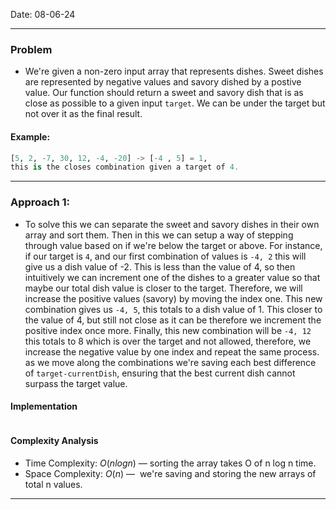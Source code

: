 Date: 08-06-24

---
### Problem
- We're given a non-zero input array that represents dishes. Sweet dishes are represented by negative values and savory dished by a postive value. Our function should return a sweet and savory dish that is as close as possible to a given input `target`. We can be under the target but not over it as the final result. 

#### Example:

```python
[5, 2, -7, 30, 12, -4, -20] -> [-4 , 5] = 1, 
this is the closes combination given a target of 4.
```

---
### Approach 1: 

- To solve this we can separate the sweet and savory dishes in their own array and sort them. Then in this we can setup a way of stepping through value based on if we're below the target or above. For instance, if our target is `4`, and our first combination of values is `-4, 2` this will give us a dish value of -2. This is less than the value of 4, so then intuitively we can increment one of the dishes to a greater value so that maybe our total dish value is closer to the target. Therefore, we will increase the positive values (savory) by moving the index one. This new combination gives us `-4, 5`, this totals to a dish value of 1. This closer to the value of 4, but still not close as it can be therefore we increment the positive index once more. Finally, this new combination will be `-4, 12` this totals to 8 which is over the target and not allowed, therefore, we increase the negative value by one index and repeat the same process. as we move along the combinations we're saving each best difference of `target-currentDish`, ensuring that the best current dish cannot surpass the target value. 
#### Implementation

```python

```

#### Complexity Analysis

- Time Complexity: $O(n logn)$ — sorting the array takes O of n log n time. 
- Space Complexity: $O(n)$ —  we're saving and storing the new arrays of total n values. 

---
